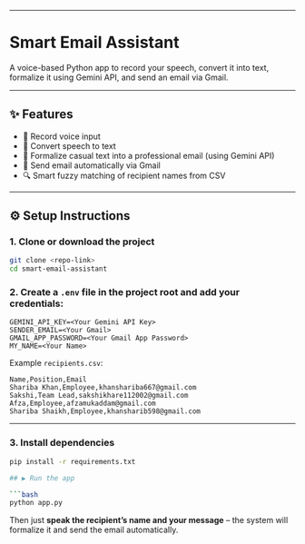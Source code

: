 

---

# Smart Email Assistant

A voice-based Python app to record your speech, convert it into text, formalize it using Gemini API, and send an email via Gmail.

---

## ✨ Features

* 🎤 Record voice input
* 📝 Convert speech to text
* 🤖 Formalize casual text into a professional email (using Gemini API)
* 📧 Send email automatically via Gmail
* 🔍 Smart fuzzy matching of recipient names from CSV

---

## ⚙️ Setup Instructions

### 1. Clone or download the project

```bash
git clone <repo-link>
cd smart-email-assistant
```

### 2. Create a `.env` file in the project root and add your credentials:

```
GEMINI_API_KEY=<Your Gemini API Key>
SENDER_EMAIL=<Your Gmail>
GMAIL_APP_PASSWORD=<Your Gmail App Password>
MY_NAME=<Your Name>
```


Example `recipients.csv`:

```
Name,Position,Email
Shariba Khan,Employee,khanshariba667@gmail.com
Sakshi,Team Lead,sakshikhare112002@gmail.com
Afza,Employee,afzamukaddam@gmail.com
Shariba Shaikh,Employee,khansharib598@gmail.com
```

---

### 3. Install dependencies

```bash
pip install -r requirements.txt

## ▶️ Run the app

```bash
python app.py
```

Then just **speak the recipient’s name and your message** – the system will formalize it and send the email automatically.


